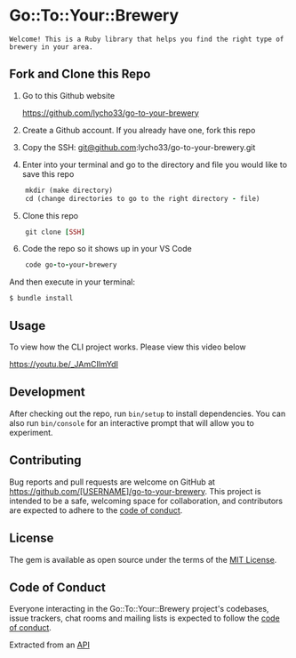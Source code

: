 # Go::To::Your::Brewery

    Welcome! This is a Ruby library that helps you find the right type of brewery in your area. 

## Fork and Clone this Repo

1. Go to this Github website

    https://github.com/lycho33/go-to-your-brewery

2. Create a Github account. If you already have one, fork this repo
3. Copy the SSH: git@github.com:lycho33/go-to-your-brewery.git
4. Enter into your terminal and go to the directory and file you would like to save this repo
```ruby
    mkdir (make directory)
    cd (change directories to go to the right directory - file)
```
5. Clone this repo
``` ruby
    git clone [SSH]
```
6. Code the repo so it shows up in your VS Code
```ruby
    code go-to-your-brewery
```
And then execute in your terminal:

    $ bundle install

## Usage

To view how the CLI project works. Please view this video below
     
https://youtu.be/_JAmCIlmYdI

## Development

After checking out the repo, run `bin/setup` to install dependencies. You can also run `bin/console` for an interactive prompt that will allow you to experiment.

## Contributing

Bug reports and pull requests are welcome on GitHub at https://github.com/[USERNAME]/go-to-your-brewery. This project is intended to be a safe, welcoming space for collaboration, and contributors are expected to adhere to the [code of conduct](https://github.com/[USERNAME]/go-to-your-brewery/blob/master/CODE_OF_CONDUCT.md).

## License

The gem is available as open source under the terms of the [MIT License](https://opensource.org/licenses/MIT).

## Code of Conduct

Everyone interacting in the Go::To::Your::Brewery project's codebases, issue trackers, chat rooms and mailing lists is expected to follow the [code of conduct](https://github.com/[USERNAME]/go-to-your-brewery/blob/master/CODE_OF_CONDUCT.md).

Extracted from an [API](https://www.openbrewerydb.org/)
